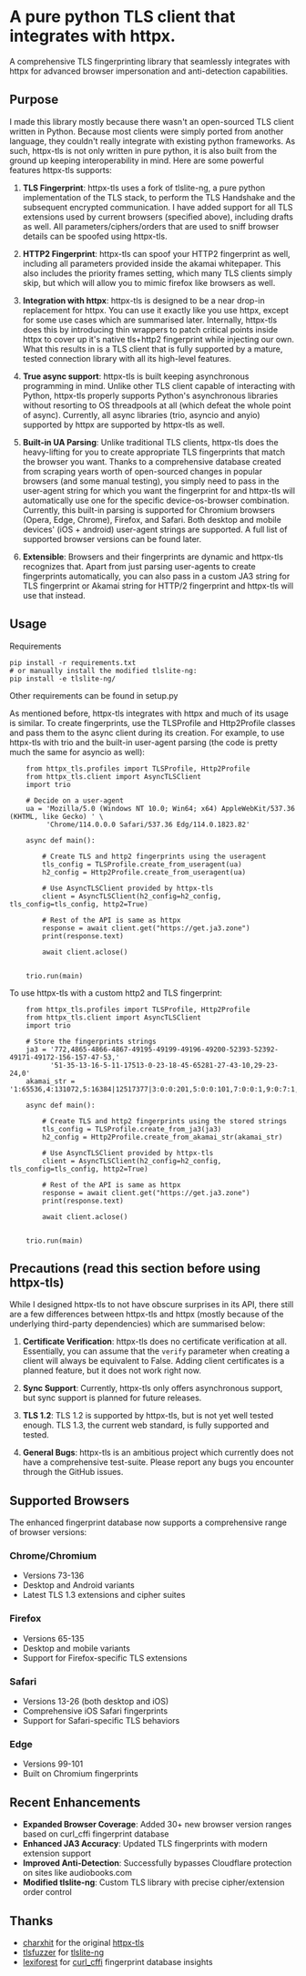 # A pure python TLS client that integrates with httpx.

A comprehensive TLS fingerprinting library that seamlessly integrates with httpx for advanced browser impersonation and anti-detection capabilities.

## Purpose

I made this library mostly because there wasn't an open-sourced TLS client written in Python. Because most clients were 
simply ported from another language, they couldn't really integrate with existing python frameworks. As such, httpx-tls 
is not only written in pure python, it is also built from the ground up keeping interoperability in mind. Here are some 
powerful features httpx-tls supports:

1. **TLS Fingerprint**:
httpx-tls uses a fork of tlslite-ng, a pure python implementation of the TLS stack, to perform the TLS Handshake and the subsequent encrypted 
communication. I have added support for all TLS extensions used by current browsers (specified above), including drafts as well. 
All parameters/ciphers/orders that are used to sniff browser details can be spoofed using httpx-tls.

2. **HTTP2 Fingerprint**:
httpx-tls can spoof your HTTP2 fingerprint as well, including all parameters provided inside the akamai whitepaper. This 
also includes the priority frames setting, which many TLS clients simply skip, but which will allow you to mimic firefox like 
browsers as well.

3. **Integration with httpx**:
httpx-tls is designed to be a near drop-in replacement for httpx. You can use it exactly like you use httpx, except for some use 
cases which are summarised later. Internally, httpx-tls does this by introducing thin wrappers to patch critical points 
inside httpx to cover up it's native tls+http2 fingerprint while injecting our own. What this results in is a TLS client that is 
fully supported by a mature, tested connection library with all its high-level features.

4. **True async support**:
httpx-tls is built keeping asynchronous programming in mind. Unlike other TLS client capable of interacting with Python,
httpx-tls properly supports Python's asynchronous libraries without resorting to OS threadpools at all 
(which defeat the whole point of async). Currently, all async libraries (trio, asyncio and anyio) supported by httpx are
supported by httpx-tls as well.

5. **Built-in UA Parsing**:
Unlike traditional TLS clients, httpx-tls does the heavy-lifting for you to create appropriate TLS fingerprints that 
match the browser you want. Thanks to a comprehensive database created from scraping years worth of open-sourced changes 
in popular browsers (and some manual testing), you simply need to pass in the user-agent string for which you want the 
fingerprint for and httpx-tls will automatically use one for the specific device-os-browser combination. Currently, 
this built-in parsing is supported for Chromium browsers (Opera, Edge, Chrome), Firefox, and Safari. Both desktop and 
mobile devices' (iOS + android) user-agent strings are supported. A full list of supported browser versions can be found 
later.

6. **Extensible**:
Browsers and their fingerprints are dynamic and httpx-tls recognizes that. Apart from just parsing user-agents to create
fingerprints automatically, you can also pass in a custom JA3 string for TLS fingerprint or Akamai string for HTTP/2
fingerprint and httpx-tls will use that instead.

## Usage

Requirements
```
pip install -r requirements.txt
# or manually install the modified tlslite-ng:
pip install -e tlslite-ng/
```
Other requirements can be found in setup.py

As mentioned before, httpx-tls integrates with httpx and much of its usage is similar. To create fingerprints, use the 
TLSProfile and Http2Profile classes and pass them to the async client during its creation. For example, to use httpx-tls with trio 
and the built-in user-agent parsing (the code is pretty much the same for asyncio as well):
    
```
    from httpx_tls.profiles import TLSProfile, Http2Profile
    from httpx_tls.client import AsyncTLSClient
    import trio
    
    # Decide on a user-agent
    ua = 'Mozilla/5.0 (Windows NT 10.0; Win64; x64) AppleWebKit/537.36 (KHTML, like Gecko) ' \
         'Chrome/114.0.0.0 Safari/537.36 Edg/114.0.1823.82'
    
    async def main():
    
        # Create TLS and http2 fingerprints using the useragent
        tls_config = TLSProfile.create_from_useragent(ua)
        h2_config = Http2Profile.create_from_useragent(ua)

        # Use AsyncTLSClient provided by httpx-tls
        client = AsyncTLSClient(h2_config=h2_config, tls_config=tls_config, http2=True)

        # Rest of the API is same as httpx
        response = await client.get("https://get.ja3.zone")
        print(response.text)

        await client.aclose()
    
    
    trio.run(main)
```

To use httpx-tls with a custom http2 and TLS fingerprint:

```
    from httpx_tls.profiles import TLSProfile, Http2Profile
    from httpx_tls.client import AsyncTLSClient
    import trio
    
    # Store the fingerprints strings
    ja3 = '772,4865-4866-4867-49195-49199-49196-49200-52393-52392-49171-49172-156-157-47-53,'
          '51-35-13-16-5-11-17513-0-23-18-45-65281-27-43-10,29-23-24,0'
    akamai_str = '1:65536,4:131072,5:16384|12517377|3:0:0:201,5:0:0:101,7:0:0:1,9:0:7:1,11:0:3:1,13:0:0:241|m,p,a,s'
    
    async def main():
    
        # Create TLS and http2 fingerprints using the stored strings
        tls_config = TLSProfile.create_from_ja3(ja3)
        h2_config = Http2Profile.create_from_akamai_str(akamai_str)

        # Use AsyncTLSClient provided by httpx-tls
        client = AsyncTLSClient(h2_config=h2_config, tls_config=tls_config, http2=True)

        # Rest of the API is same as httpx
        response = await client.get("https://get.ja3.zone")
        print(response.text)

        await client.aclose()
    
    
    trio.run(main)
```

## Precautions (read this section before using httpx-tls)

While I designed httpx-tls to not have obscure surprises in its API, there still are a few differences between httpx-tls 
and httpx (mostly because of the underlying third-party dependencies) which are summarised below:

1. **Certificate Verification**:
httpx-tls does no certificate verification at all. Essentially, you can assume that the `verify` parameter when creating
a client will always be equivalent to False. Adding client certificates is a planned feature, but it does not work
right now.

2. **Sync Support**:
Currently, httpx-tls only offers asynchronous support, but sync support is planned for future releases.

3. **TLS 1.2**:
TLS 1.2 is supported by httpx-tls, but is not yet well tested enough. TLS 1.3, the current web standard, is fully
supported and tested.

4. **General Bugs**:
httpx-tls is an ambitious project which currently does not have a comprehensive test-suite. Please report any bugs you encounter through the GitHub issues.


## Supported Browsers

The enhanced fingerprint database now supports a comprehensive range of browser versions:

### Chrome/Chromium
- Versions 73-136
- Desktop and Android variants
- Latest TLS 1.3 extensions and cipher suites

### Firefox
- Versions 65-135
- Desktop and mobile variants
- Support for Firefox-specific TLS extensions

### Safari
- Versions 13-26 (both desktop and iOS)
- Comprehensive iOS Safari fingerprints
- Support for Safari-specific TLS behaviors

### Edge
- Versions 99-101
- Built on Chromium fingerprints

## Recent Enhancements

- **Expanded Browser Coverage**: Added 30+ new browser version ranges based on curl_cffi fingerprint database
- **Enhanced JA3 Accuracy**: Updated TLS fingerprints with modern extension support
- **Improved Anti-Detection**: Successfully bypasses Cloudflare protection on sites like audiobooks.com
- **Modified tlslite-ng**: Custom TLS library with precise cipher/extension order control

## Thanks

- [charxhit](https://github.com/charxhit) for the original [httpx-tls](https://github.com/charxhit/httpx-tls)
- [tlsfuzzer](https://github.com/tlsfuzzer) for [tlslite-ng](https://github.com/tlsfuzzer/tlslite-ng)
- [lexiforest](https://github.com/lexiforest) for [curl_cffi](https://github.com/lexiforest/curl_cffi) fingerprint database insights

